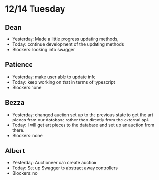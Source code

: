 # 12/14 Tuesday

## Dean
- Yesterday: Made a little progress updating methods, 
- Today: continue development of the updating methods
- Blockers: looking into swagger

## Patience
- Yesterday: make user able to update info
- Today: keep working on that in terms of typescript
- Blockers:none

## Bezza
- Yesterday: changed auction set up to the previous state to get the art pieces from our database rather than directly from the external api.
- Today: I will get art pieces to the database and set up an auction from there. 
- Blockers: none

## Albert
- Yesterday:  Auctioneer can create auction
- Today:  Set up Swagger to abstract away controllers
- Blockers: no
